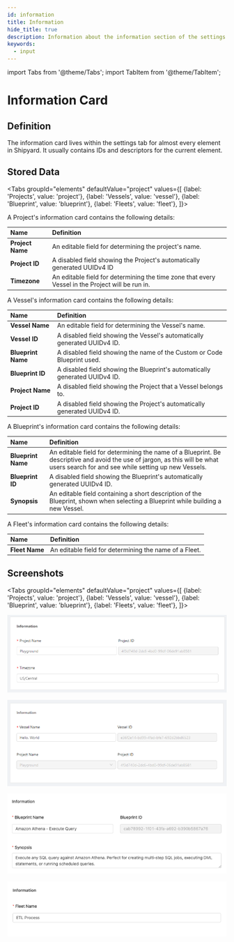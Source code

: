 ```yaml
---
id: information
title: Information
hide_title: true
description: Information about the information section of the settings tab.
keywords:
  - input
---
```


import Tabs from '@theme/Tabs';
import TabItem from '@theme/TabItem';

# Information Card

## Definition

The information card lives within the settings tab for almost every element in Shipyard. It usually contains IDs and descriptors for the current element.

## Stored Data

<Tabs
groupId="elements"
defaultValue="project"
values={[
{label: 'Projects', value: 'project'},
{label: 'Vessels', value: 'vessel'},
{label: 'Blueprint', value: 'blueprint'},
{label: 'Fleets', value: 'fleet'},
]}>
<TabItem value="project">

A Project's information card contains the following details:

| Name             | Definition                                                                                       |
| :--------------- | :----------------------------------------------------------------------------------------------- |
| **Project Name** | An editable field for determining the project's name.                                            |
| **Project ID**   | A disabled field showing the Project's automatically generated UUIDv4 ID                         |
| **Timezone**     | An editable field for determining the time zone that every Vessel in the Project will be run in. |

</TabItem>
<TabItem value='vessel'>

A Vessel's information card contains the following details:

| Name               | Definition                                                                  |
| :----------------- | :-------------------------------------------------------------------------- |
| **Vessel Name**    | An editable field for determining the Vessel's name.                        |
| **Vessel ID**      | A disabled field showing the Vessel's automatically generated UUIDv4 ID.    |
| **Blueprint Name** | A disabled field showing the name of the Custom or Code Blueprint used.     |
| **Blueprint ID**   | A disabled field showing the Blueprint's automatically generated UUIDv4 ID. |
| **Project Name**   | A disabled field showing the Project that a Vessel belongs to.              |
| **Project ID**     | A disabled field showing the Project's automatically generated UUIDv4 ID.   |

</TabItem>
<TabItem value='blueprint'>

A Blueprint's information card contains the following details:

| Name               | Definition                                                                                                                                                                         |
| :----------------- | :--------------------------------------------------------------------------------------------------------------------------------------------------------------------------------- |
| **Blueprint Name** | An editable field for determining the name of a Blueprint. Be descriptive and avoid the use of jargon, as this will be what users search for and see while setting up new Vessels. |
| **Blueprint ID**   | A disabled field showing the Blueprint's automatically generated UUIDv4 ID.                                                                                                        |
| **Synopsis**       | An editable field containing a short description of the Blueprint, shown when selecting a Blueprint while building a new Vessel.                                                   |

</TabItem>
<TabItem value='fleet'>

A Fleet's information card contains the following details:

| Name           | Definition                                             |
| :------------- | :----------------------------------------------------- |
| **Fleet Name** | An editable field for determining the name of a Fleet. |

</TabItem>
</Tabs>

## Screenshots

<Tabs
groupId="elements"
defaultValue="project"
values={[
{label: 'Projects', value: 'project'},
{label: 'Vessels', value: 'vessel'},
{label: 'Blueprint', value: 'blueprint'},
{label: 'Fleets', value: 'fleet'},
]}>
<TabItem value="project">

![](../../.gitbook/assets/image_44.png)
</TabItem>
<TabItem value='vessel'>

![](../../.gitbook/assets/image_59_1.png)
</TabItem>
<TabItem value='blueprint'>

![](../../.gitbook/assets/image_24.png)
</TabItem>
<TabItem value='fleet'>

![](../../.gitbook/assets/image_6.png)
</TabItem>
</Tabs>
